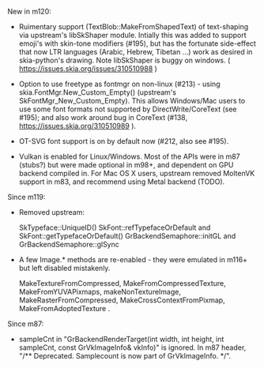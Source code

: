 New in m120:

* Ruimentary support (TextBlob::MakeFromShapedText) of text-shaping via
  upstream's libSkShaper module. Intially this was added to support
  emoji's with skin-tone modifiers (#195), but has the fortunate side-effect
  that now LTR languages (Arabic, Hebrew, Tibetan ...) work as desired in
  skia-python's drawing. Note libSkShaper is buggy on windows. 
  ( https://issues.skia.org/issues/310510988 )

* Option to use freetype as fontmgr on non-linux (#213) - using
  skia.FontMgr.New_Custom_Empty() (upstream's SkFontMgr_New_Custom_Empty).
  This allows Windows/Mac users to use some font formats not supported by
  DirectWrite/CoreText (see #195); and also work around bug in CoreText (#138,
  https://issues.skia.org/310510989 ).

* OT-SVG font support is on by default now (#212, also see #195). 

* Vulkan is enabled for Linux/Windows. Most of the APIs were in m87 (stubs?)
  but were made optional in m98+, and dependent on GPU backend compiled in.
  For Mac OS X users, upstream removed MoltenVK support in m83, and recommend
  using Metal backend (TODO).

Since m119:

* Removed upstream:

  SkTypeface::UniqueID()
  SkFont::refTypefaceOrDefault and SkFont::getTypefaceOrDefault() 
  GrBackendSemaphore::initGL and GrBackendSemaphore::glSync

* A few Image.* methods are re-enabled - they were emulated in m116+
  but left disabled mistakenly.

  MakeTextureFromCompressed, MakeFromCompressedTexture,
  MakeFromYUVAPixmaps, makeNonTextureImage,
  MakeRasterFromCompressed, MakeCrossContextFromPixmap,
  MakeFromAdoptedTexture .
  
Since m87:

* sampleCnt in "GrBackendRenderTarget(int width, int height, int sampleCnt, const GrVkImageInfo& vkInfo)"
  is ignored. In m87 header, "/** Deprecated. Samplecount is now part of GrVkImageInfo. */". 
